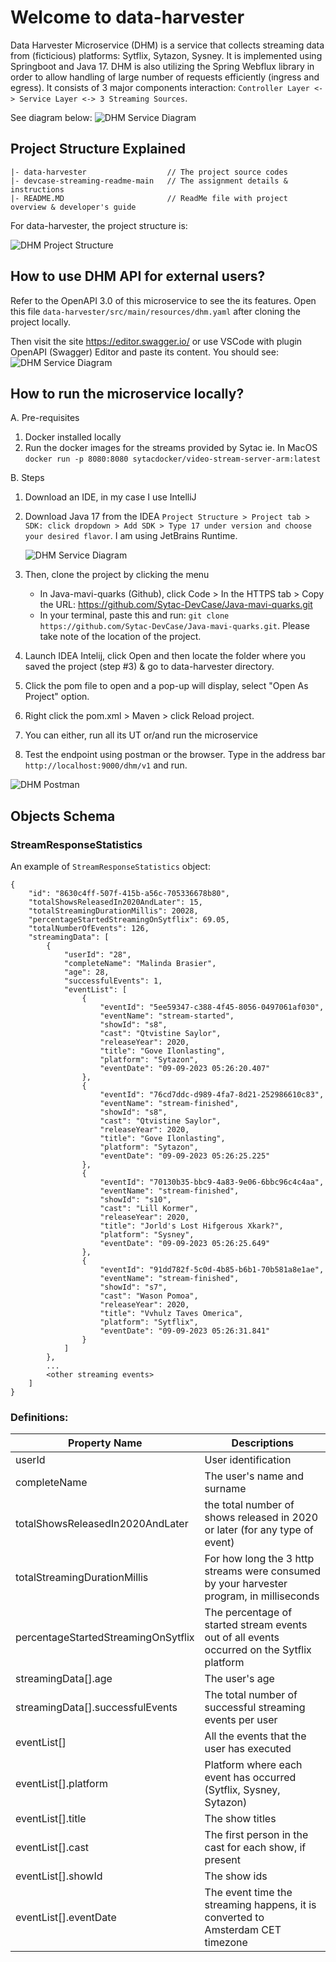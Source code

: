 # Welcome to data-harvester

Data Harvester Microservice (DHM) is a service that collects streaming data from  (ficticious) platforms: Sytflix, Sytazon, Sysney. It is implemented using Springboot and Java 17. DHM is also utilizing the Spring Webflux library in order to allow handling of large number of requests efficiently (ingress and egress). 
It consists of 3 major components interaction: `Controller Layer <-> Service Layer <-> 3 Streaming Sources`. 

See diagram below:
![DHM Service Diagram](src/main/resources/images/dhm_overview.png)

## Project Structure Explained
```
|- data-harvester                  // The project source codes
|- devcase-streaming-readme-main   // The assignment details & instructions
|- README.MD                       // ReadMe file with project overview & developer's guide
```

For data-harvester, the project structure is:

![DHM Project Structure](src/main/resources/images/dhm_projstructure.png)


## How to use DHM API for external users?
Refer to the OpenAPI 3.0 of this microservice to see the its features. Open this file `data-harvester/src/main/resources/dhm.yaml` after cloning the project locally.

Then visit the site https://editor.swagger.io/ or use VSCode with plugin OpenAPI (Swagger) Editor and paste its content. You should see:
![DHM Service Diagram](src/main/resources/images/dhm_yaml.png)

## How to run the microservice locally?
A. Pre-requisites
1. Docker installed locally
2. Run the docker images for the streams provided by Sytac
ie. In MacOS
`docker run -p 8080:8080 sytacdocker/video-stream-server-arm:latest`

B. Steps
1. Download an IDE, in my case I use IntelliJ
2. Download Java 17 from the IDEA
   `Project Structure > Project tab > SDK: click dropdown > Add SDK > Type 17 under version and choose your desired flavor`. I am using JetBrains Runtime.

   ![DHM Service Diagram](src/main/resources/images/idea_add_sdk.png)

3. Then, clone the project by clicking the menu
    - In Java-mavi-quarks (Github), click Code > In the HTTPS tab > Copy the URL: https://github.com/Sytac-DevCase/Java-mavi-quarks.git 
    - In your terminal, paste this and run: `git clone https://github.com/Sytac-DevCase/Java-mavi-quarks.git`. Please take note of the location of the project.
   
4. Launch IDEA Intelij, click Open and then locate the folder where you saved the project (step #3) & go to data-harvester directory.
5. Click the pom file to open and a pop-up will display, select "Open As Project" option.
6. Right click the pom.xml > Maven > click Reload project.
7. You can either, run all its UT or/and run the microservice
8. Test the endpoint using postman or the browser. Type in the address bar `http://localhost:9000/dhm/v1` and run.

![DHM Postman](src/main/resources/images/dhm_postman.png)


## Objects Schema

### StreamResponseStatistics

An example of `StreamResponseStatistics` object:
```
{
    "id": "8630c4ff-507f-415b-a56c-705336678b80",
    "totalShowsReleasedIn2020AndLater": 15,
    "totalStreamingDurationMillis": 20028,
    "percentageStartedStreamingOnSytflix": 69.05,
    "totalNumberOfEvents": 126,
    "streamingData": [
        {
            "userId": "28",
            "completeName": "Malinda Brasier",
            "age": 28,
            "successfulEvents": 1,
            "eventList": [
                {
                    "eventId": "5ee59347-c388-4f45-8056-0497061af030",
                    "eventName": "stream-started",
                    "showId": "s8",
                    "cast": "Qtvistine Saylor",
                    "releaseYear": 2020,
                    "title": "Gove Ilonlasting",
                    "platform": "Sytazon",
                    "eventDate": "09-09-2023 05:26:20.407"
                },
                {
                    "eventId": "76cd7ddc-d989-4fa7-8d21-252986610c83",
                    "eventName": "stream-finished",
                    "showId": "s8",
                    "cast": "Qtvistine Saylor",
                    "releaseYear": 2020,
                    "title": "Gove Ilonlasting",
                    "platform": "Sytazon",
                    "eventDate": "09-09-2023 05:26:25.225"
                },
                {
                    "eventId": "70130b35-bbc9-4a83-9e06-6bbc96c4c4aa",
                    "eventName": "stream-finished",
                    "showId": "s10",
                    "cast": "Lill Kormer",
                    "releaseYear": 2020,
                    "title": "Jorld's Lost Hifgerous Xkark?",
                    "platform": "Sysney",
                    "eventDate": "09-09-2023 05:26:25.649"
                },
                {
                    "eventId": "91dd782f-5c0d-4b85-b6b1-70b581a8e1ae",
                    "eventName": "stream-finished",
                    "showId": "s7",
                    "cast": "Wason Pomoa",
                    "releaseYear": 2020,
                    "title": "Vvhulz Taves Omerica",
                    "platform": "Sytflix",
                    "eventDate": "09-09-2023 05:26:31.841"
                }
            ]
        },
        ...
        <other streaming events>
    ]
}
```

### Definitions:

| Property Name                       |        Descriptions         | 
|-------------------------------------|------------------------|
| userId                              | User identification   | 
| completeName                        | The user's name and surname | 
| totalShowsReleasedIn2020AndLater    | the total number of shows released in 2020 or later (for any type of event) |
| totalStreamingDurationMillis        | For how long the 3 http streams were consumed by your harvester program, in milliseconds |
| percentageStartedStreamingOnSytflix | The percentage of started stream events out of all events occurred on the Sytflix platform |
| streamingData[].age                 | The user's age |
| streamingData[].successfulEvents    | The total number of successful streaming events per user
| eventList[]                         | All the events that the user has executed | 
| eventList[].platform                | Platform where each event has occurred (Sytflix, Sysney, Sytazon) | 
| eventList[].title                   | The show titles | 
| eventList[].cast                    | The first person in the cast for each show, if present |
| eventList[].showId                  | The show ids | 
| eventList[].eventDate               | The event time the streaming happens, it is converted to Amsterdam CET timezone |

